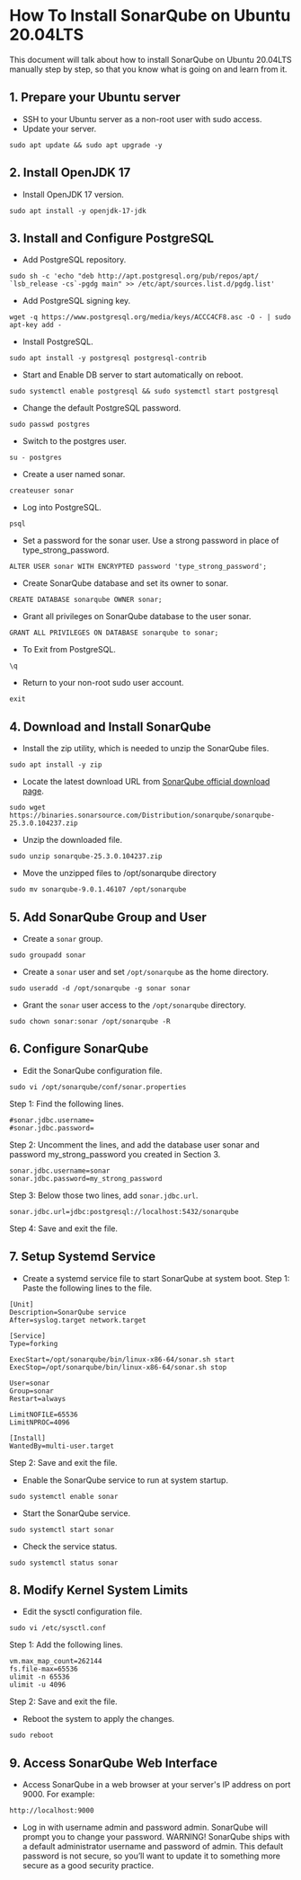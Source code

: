 # How To Install SonarQube on Ubuntu 20.04LTS
This document will talk about how to install SonarQube on Ubuntu 20.04LTS manually step by step, so that you know what is going on and learn from it.

## 1. Prepare your Ubuntu server
* SSH to your Ubuntu server as a non-root user with sudo access.
* Update your server.
```
sudo apt update && sudo apt upgrade -y
```
## 2. Install OpenJDK 17
* Install OpenJDK 17 version.
```
sudo apt install -y openjdk-17-jdk
```
## 3. Install and Configure PostgreSQL
* Add PostgreSQL repository.
```
sudo sh -c 'echo "deb http://apt.postgresql.org/pub/repos/apt/ `lsb_release -cs`-pgdg main" >> /etc/apt/sources.list.d/pgdg.list'
```
* Add PostgreSQL signing key.
```
wget -q https://www.postgresql.org/media/keys/ACCC4CF8.asc -O - | sudo apt-key add -
```
* Install PostgreSQL.
```
sudo apt install -y postgresql postgresql-contrib
```
* Start and Enable DB server to start automatically on reboot.
```
sudo systemctl enable postgresql && sudo systemctl start postgresql
```
* Change the default PostgreSQL password.
```
sudo passwd postgres
```
* Switch to the postgres user.
```
su - postgres
```
* Create a user named sonar.
```
createuser sonar
```
* Log into PostgreSQL.
```
psql
```
* Set a password for the sonar user. Use a strong password in place of type_strong_password.
```
ALTER USER sonar WITH ENCRYPTED password 'type_strong_password';
```
* Create SonarQube database and set its owner to sonar.
```
CREATE DATABASE sonarqube OWNER sonar;
```
* Grant all privileges on SonarQube database to the user sonar.
```
GRANT ALL PRIVILEGES ON DATABASE sonarqube to sonar;
```
* To Exit from PostgreSQL.
```
\q
```
* Return to your non-root sudo user account.
```
exit
```
## 4. Download and Install SonarQube
* Install the zip utility, which is needed to unzip the SonarQube files.
```
sudo apt install -y zip
```
* Locate the latest download URL from [SonarQube official download page](https://www.sonarsource.com/products/sonarqube/downloads/).
```
sudo wget https://binaries.sonarsource.com/Distribution/sonarqube/sonarqube-25.3.0.104237.zip
```
* Unzip the downloaded file.
```
sudo unzip sonarqube-25.3.0.104237.zip
```
* Move the unzipped files to /opt/sonarqube directory
```
sudo mv sonarqube-9.0.1.46107 /opt/sonarqube
```
## 5. Add SonarQube Group and User
* Create a ```sonar``` group.
```
sudo groupadd sonar
```
* Create a ```sonar``` user and set ```/opt/sonarqube``` as the home directory.
```
sudo useradd -d /opt/sonarqube -g sonar sonar
```
* Grant the ```sonar``` user access to the ```/opt/sonarqube``` directory.
```
sudo chown sonar:sonar /opt/sonarqube -R
```
## 6. Configure SonarQube
* Edit the SonarQube configuration file.
```
sudo vi /opt/sonarqube/conf/sonar.properties
```
Step 1: Find the following lines.
```
#sonar.jdbc.username=
#sonar.jdbc.password=
```
Step 2: Uncomment the lines, and add the database user sonar and password my_strong_password you created in Section 3.
```
sonar.jdbc.username=sonar
sonar.jdbc.password=my_strong_password
```
Step 3: Below those two lines, add ```sonar.jdbc.url```.
```
sonar.jdbc.url=jdbc:postgresql://localhost:5432/sonarqube
```
Step 4: Save and exit the file.
## 7. Setup Systemd Service
* Create a systemd service file to start SonarQube at system boot.
Step 1: Paste the following lines to the file.
```
[Unit]
Description=SonarQube service
After=syslog.target network.target

[Service]
Type=forking

ExecStart=/opt/sonarqube/bin/linux-x86-64/sonar.sh start
ExecStop=/opt/sonarqube/bin/linux-x86-64/sonar.sh stop

User=sonar
Group=sonar
Restart=always

LimitNOFILE=65536
LimitNPROC=4096

[Install]
WantedBy=multi-user.target
```
Step 2: Save and exit the file.
* Enable the SonarQube service to run at system startup.
```
sudo systemctl enable sonar
```
* Start the SonarQube service.
```
sudo systemctl start sonar
```
* Check the service status.
```
sudo systemctl status sonar
```
## 8. Modify Kernel System Limits
* Edit the sysctl configuration file.
```
sudo vi /etc/sysctl.conf
```
Step 1: Add the following lines.
```
vm.max_map_count=262144
fs.file-max=65536
ulimit -n 65536
ulimit -u 4096
```
Step 2: Save and exit the file.
* Reboot the system to apply the changes.
```
sudo reboot
```
## 9. Access SonarQube Web Interface
* Access SonarQube in a web browser at your server's IP address on port 9000. For example:
```
http://localhost:9000
```
* Log in with username admin and password admin. SonarQube will prompt you to change your password.
WARNING! SonarQube ships with a default administrator username and password of admin. This default password is not secure, so you’ll want to update it to something more secure as a good security practice.

